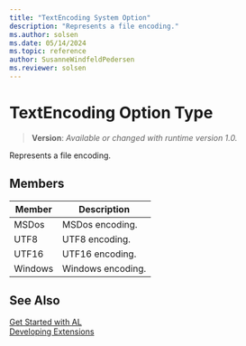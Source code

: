 ```yaml
---
title: "TextEncoding System Option"
description: "Represents a file encoding."
ms.author: solsen
ms.date: 05/14/2024
ms.topic: reference
author: SusanneWindfeldPedersen
ms.reviewer: solsen
---
```

[//]: # (START>DO_NOT_EDIT)
[//]: # (IMPORTANT:Do not edit any of the content between here and the END>DO_NOT_EDIT.)
[//]: # (Any modifications should be made in the .xml files in the ModernDev repo.)
# TextEncoding Option Type
> **Version**: _Available or changed with runtime version 1.0._

Represents a file encoding.

## Members
|  Member  |  Description  |
|----------------|---------------|
|MSDos|MSDos encoding.|
|UTF8|UTF8 encoding.|
|UTF16|UTF16 encoding.|
|Windows|Windows encoding.|

[//]: # (IMPORTANT: END>DO_NOT_EDIT)
## See Also  
[Get Started with AL](../../devenv-get-started.md)  
[Developing Extensions](../../devenv-dev-overview.md)  